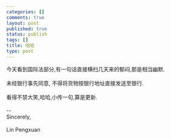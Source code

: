 ```yaml
--- 
categories: []
comments: true
layout: post
published: true
status: publish
tags: []
title: 哈哈
type: post
---
```

<div id="msgcns!3725CC0EE38B1F6!1763" class="bvMsg">今天看到国际法部分,有一句话直接横扫几天来的郁闷,那是相当幽默.<br><br>未经银行事先同意, 不得将货物按银行地址直接发送至银行.<br><br>看得不禁大笑,哈哈,小传一句,算是更新.<br><br>-- <br>Sincerely,<br><br>Lin Pengxuan<br>
</div>
